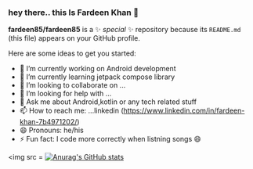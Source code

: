 ### hey there.. this Is Fardeen Khan 👋


**fardeen85/fardeen85** is a ✨ _special_ ✨ repository because its `README.md` (this file) appears on your GitHub profile.

Here are some ideas to get you started:

- 🔭 I’m currently working on Android development
- 🌱 I’m currently learning jetpack compose library
- 👯 I’m looking to collaborate on ...
- 🤔 I’m looking for help with ...
- 💬 Ask me about Android,kotlin or any tech related stuff
- 📫 How to reach me: ...linkedin (https://www.linkedin.com/in/fardeen-khan-7b4971202/)
- 😄 Pronouns: he/his
- ⚡ Fun fact: I code more correctly when listning songs 😄

<img src = [![Anurag's GitHub stats](https://github-readme-stats.vercel.app/api?username=fardeen85)](https://github.com/anuraghazra/github-readme-stats)


